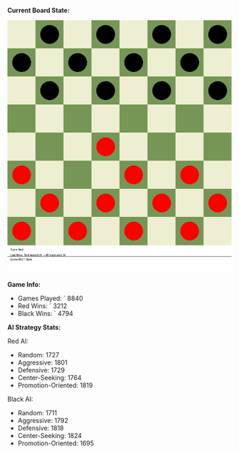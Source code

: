 
**Current Board State:**  
<!-- START_GIF -->
![Checkers Game](./checkers_game.gif)
<!-- END_GIF -->

**Game Info:**  
- Games Played: `<!-- GAMES_PLAYED --> 8840
- Red Wins: `<!-- RED_WINS --> 3212
- Black Wins: `<!-- BLACK_WINS --> 4794

<!-- AI_STATS -->
**AI Strategy Stats:**

Red AI:
- Random: 1727
- Aggressive: 1801
- Defensive: 1729
- Center-Seeking: 1764
- Promotion-Oriented: 1819

Black AI:
- Random: 1711
- Aggressive: 1792
- Defensive: 1818
- Center-Seeking: 1824
- Promotion-Oriented: 1695
